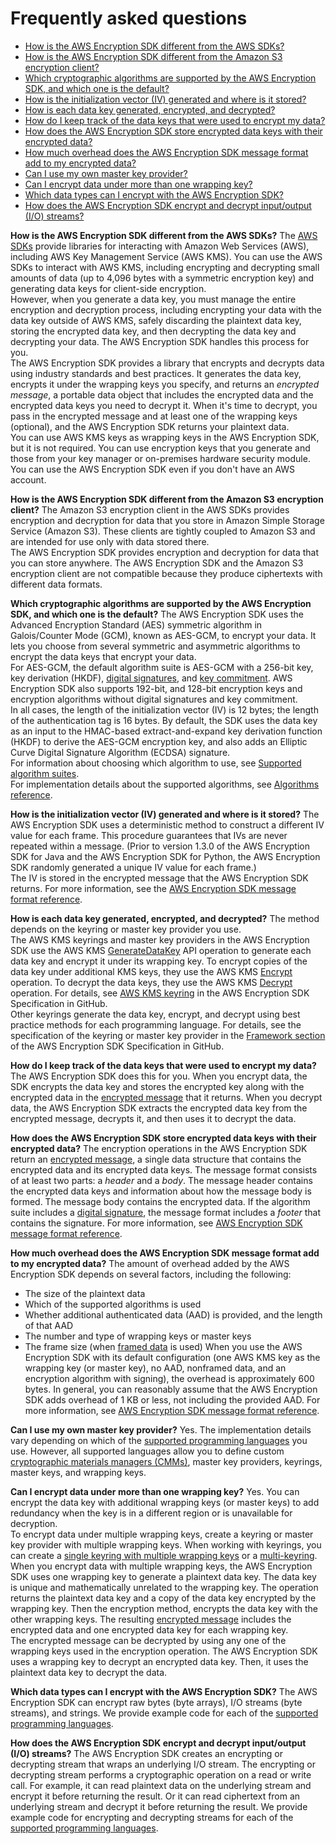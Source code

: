 # Frequently asked questions<a name="faq"></a>
+ [How is the AWS Encryption SDK different from the AWS SDKs?](#aws-sdks)
+ [How is the AWS Encryption SDK different from the Amazon S3 encryption client?](#s3-encryption-client)
+ [Which cryptographic algorithms are supported by the AWS Encryption SDK, and which one is the default?](#supported-algorithms-faq)
+ [How is the initialization vector \(IV\) generated and where is it stored?](#iv-generation)
+ [How is each data key generated, encrypted, and decrypted?](#key-generation)
+ [How do I keep track of the data keys that were used to encrypt my data?](#track-keys)
+ [How does the AWS Encryption SDK store encrypted data keys with their encrypted data?](#store-encrypted-keys)
+ [How much overhead does the AWS Encryption SDK message format add to my encrypted data?](#overhead)
+ [Can I use my own master key provider?](#own-provider)
+ [Can I encrypt data under more than one wrapping key?](#multiple-master-keys)
+ [Which data types can I encrypt with the AWS Encryption SDK?](#data-types)
+ [How does the AWS Encryption SDK encrypt and decrypt input/output \(I/O\) streams?](#streams)

**How is the AWS Encryption SDK different from the AWS SDKs?**  <a name="aws-sdks"></a>
The [AWS SDKs](https://aws.amazon.com/tools/) provide libraries for interacting with Amazon Web Services \(AWS\), including AWS Key Management Service \(AWS KMS\)\. You can use the AWS SDKs to interact with AWS KMS, including encrypting and decrypting small amounts of data \(up to 4,096 bytes with a symmetric encryption key\) and generating data keys for client\-side encryption\.   
However, when you generate a data key, you must manage the entire encryption and decryption process, including encrypting your data with the data key outside of AWS KMS, safely discarding the plaintext data key, storing the encrypted data key, and then decrypting the data key and decrypting your data\. The AWS Encryption SDK handles this process for you\.  
The AWS Encryption SDK provides a library that encrypts and decrypts data using industry standards and best practices\. It generates the data key, encrypts it under the wrapping keys you specify, and returns an *encrypted message*, a portable data object that includes the encrypted data and the encrypted data keys you need to decrypt it\. When it's time to decrypt, you pass in the encrypted message and at least one of the wrapping keys \(optional\), and the AWS Encryption SDK returns your plaintext data\.  
You can use AWS KMS keys as wrapping keys in the AWS Encryption SDK, but it is not required\. You can use encryption keys that you generate and those from your key manager or on\-premises hardware security module\. You can use the AWS Encryption SDK even if you don't have an AWS account\.

**How is the AWS Encryption SDK different from the Amazon S3 encryption client?**  <a name="s3-encryption-client"></a>
The Amazon S3 encryption client in the AWS SDKs provides encryption and decryption for data that you store in Amazon Simple Storage Service \(Amazon S3\)\. These clients are tightly coupled to Amazon S3 and are intended for use only with data stored there\.  
The AWS Encryption SDK provides encryption and decryption for data that you can store anywhere\. The AWS Encryption SDK and the Amazon S3 encryption client are not compatible because they produce ciphertexts with different data formats\.

**Which cryptographic algorithms are supported by the AWS Encryption SDK, and which one is the default?**  <a name="supported-algorithms-faq"></a>
The AWS Encryption SDK uses the Advanced Encryption Standard \(AES\) symmetric algorithm in Galois/Counter Mode \(GCM\), known as AES\-GCM, to encrypt your data\. It lets you choose from several symmetric and asymmetric algorithms to encrypt the data keys that encrypt your data\.   
For AES\-GCM, the default algorithm suite is AES\-GCM with a 256\-bit key, key derivation \(HKDF\), [digital signatures](concepts.md#digital-sigs), and [key commitment](concepts.md#key-commitment)\. AWS Encryption SDK also supports 192\-bit, and 128\-bit encryption keys and encryption algorithms without digital signatures and key commitment\.  
In all cases, the length of the initialization vector \(IV\) is 12 bytes; the length of the authentication tag is 16 bytes\. By default, the SDK uses the data key as an input to the HMAC\-based extract\-and\-expand key derivation function \(HKDF\) to derive the AES\-GCM encryption key, and also adds an Elliptic Curve Digital Signature Algorithm \(ECDSA\) signature\.  
For information about choosing which algorithm to use, see [Supported algorithm suites](supported-algorithms.md)\.  
For implementation details about the supported algorithms, see [Algorithms reference](algorithms-reference.md)\.

**How is the initialization vector \(IV\) generated and where is it stored?**  <a name="iv-generation"></a>
The AWS Encryption SDK uses a deterministic method to construct a different IV value for each frame\. This procedure guarantees that IVs are never repeated within a message\. \(Prior to version 1\.3\.0 of the AWS Encryption SDK for Java and the AWS Encryption SDK for Python, the AWS Encryption SDK randomly generated a unique IV value for each frame\.\)  
The IV is stored in the encrypted message that the AWS Encryption SDK returns\. For more information, see the [AWS Encryption SDK message format reference](message-format.md)\.

**How is each data key generated, encrypted, and decrypted?**  <a name="key-generation"></a>
The method depends on the keyring or master key provider you use\.   
The AWS KMS keyrings and master key providers in the AWS Encryption SDK use the AWS KMS [GenerateDataKey](https://docs.aws.amazon.com/kms/latest/APIReference/API_GenerateDataKey.html) API operation to generate each data key and encrypt it under its wrapping key\. To encrypt copies of the data key under additional KMS keys, they use the AWS KMS [Encrypt](https://docs.aws.amazon.com/kms/latest/APIReference/API_Encrypt.html) operation\. To decrypt the data keys, they use the AWS KMS [Decrypt](https://docs.aws.amazon.com/kms/latest/APIReference/API_Decrypt.html) operation\. For details, see [AWS KMS keyring](https://github.com/awslabs/aws-encryption-sdk-specification/blob/master/framework/kms-keyring.md) in the AWS Encryption SDK Specification in GitHub\.  
Other keyrings generate the data key, encrypt, and decrypt using best practice methods for each programming language\. For details, see the specification of the keyring or master key provider in the [Framework section](https://github.com/awslabs/aws-encryption-sdk-specification/tree/master/framework) of the AWS Encryption SDK Specification in GitHub\.

**How do I keep track of the data keys that were used to encrypt my data?**  <a name="track-keys"></a>
The AWS Encryption SDK does this for you\. When you encrypt data, the SDK encrypts the data key and stores the encrypted key along with the encrypted data in the [encrypted message](concepts.md#message) that it returns\. When you decrypt data, the AWS Encryption SDK extracts the encrypted data key from the encrypted message, decrypts it, and then uses it to decrypt the data\.

**How does the AWS Encryption SDK store encrypted data keys with their encrypted data?**  <a name="store-encrypted-keys"></a>
The encryption operations in the AWS Encryption SDK return an [encrypted message](concepts.md#message), a single data structure that contains the encrypted data and its encrypted data keys\. The message format consists of at least two parts: a *header* and a *body*\. The message header contains the encrypted data keys and information about how the message body is formed\. The message body contains the encrypted data\. If the algorithm suite includes a [digital signature](concepts.md#digital-sigs), the message format includes a *footer* that contains the signature\. For more information, see [AWS Encryption SDK message format reference](message-format.md)\.

**How much overhead does the AWS Encryption SDK message format add to my encrypted data?**  <a name="overhead"></a>
The amount of overhead added by the AWS Encryption SDK depends on several factors, including the following:  
+ The size of the plaintext data
+ Which of the supported algorithms is used
+ Whether additional authenticated data \(AAD\) is provided, and the length of that AAD
+ The number and type of wrapping keys or master keys
+ The frame size \(when [framed data](message-format.md#body-framing) is used\)
When you use the AWS Encryption SDK with its default configuration \(one AWS KMS key as the wrapping key \(or master key\), no AAD, nonframed data, and an encryption algorithm with signing\), the overhead is approximately 600 bytes\. In general, you can reasonably assume that the AWS Encryption SDK adds overhead of 1 KB or less, not including the provided AAD\. For more information, see [AWS Encryption SDK message format reference](message-format.md)\.

**Can I use my own master key provider?**  <a name="own-provider"></a>
Yes\. The implementation details vary depending on which of the [supported programming languages](programming-languages.md) you use\. However, all supported languages allow you to define custom [cryptographic materials managers \(CMMs\)](concepts.md#crypt-materials-manager), master key providers, keyrings, master keys, and wrapping keys\.

**Can I encrypt data under more than one wrapping key?**  <a name="multiple-master-keys"></a>
Yes\. You can encrypt the data key with additional wrapping keys \(or master keys\) to add redundancy when the key is in a different region or is unavailable for decryption\.  
To encrypt data under multiple wrapping keys, create a keyring or master key provider with multiple wrapping keys\. When working with keyrings, you can create a [single keyring with multiple wrapping keys](use-kms-keyring.md#kms-keyring-encrypt) or a [multi\-keyring](use-multi-keyring.md)\.  
When you encrypt data with multiple wrapping keys, the AWS Encryption SDK uses one wrapping key to generate a plaintext data key\. The data key is unique and mathematically unrelated to the wrapping key\. The operation returns the plaintext data key and a copy of the data key encrypted by the wrapping key\. Then the encryption method, encrypts the data key with the other wrapping keys\. The resulting [encrypted message](concepts.md#message) includes the encrypted data and one encrypted data key for each wrapping key\.   
The encrypted message can be decrypted by using any one of the wrapping keys used in the encryption operation\. The AWS Encryption SDK uses a wrapping key to decrypt an encrypted data key\. Then, it uses the plaintext data key to decrypt the data\.

**Which data types can I encrypt with the AWS Encryption SDK?**  <a name="data-types"></a>
The AWS Encryption SDK can encrypt raw bytes \(byte arrays\), I/O streams \(byte streams\), and strings\. We provide example code for each of the [supported programming languages](programming-languages.md)\.

**How does the AWS Encryption SDK encrypt and decrypt input/output \(I/O\) streams?**  <a name="streams"></a>
The AWS Encryption SDK creates an encrypting or decrypting stream that wraps an underlying I/O stream\. The encrypting or decrypting stream performs a cryptographic operation on a read or write call\. For example, it can read plaintext data on the underlying stream and encrypt it before returning the result\. Or it can read ciphertext from an underlying stream and decrypt it before returning the result\. We provide example code for encrypting and decrypting streams for each of the [supported programming languages](programming-languages.md)\.